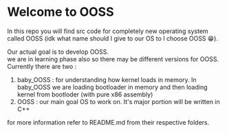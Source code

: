 # Welcome to OOSS
In this repo you will find src code for completely new operating system called OOSS (idk what name should I give to our OS to I choose OOSS 😁).

Our actual goal is to develop OOSS. <br>
we are in learning phase also so there may be different versions for OOSS. Currently there are two :
1. baby_OOSS : for understanding how kernel loads in memory. In baby_OOSS we are loading bootloader in memory and then loading kernel from bootloder (with pure x86 assembly)
2. OOSS : our main goal OS to work on. It's major portion will be written in C++

for more information refer to README.md from their respective folders.
